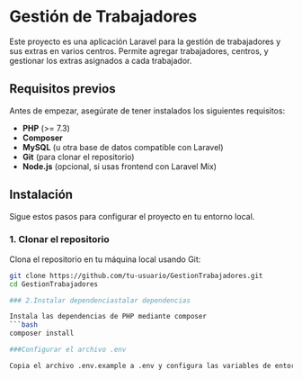 # Gestión de Trabajadores

Este proyecto es una aplicación Laravel para la gestión de trabajadores y sus extras en varios centros. Permite agregar trabajadores, centros, y gestionar los extras asignados a cada trabajador.

## Requisitos previos

Antes de empezar, asegúrate de tener instalados los siguientes requisitos:

- **PHP** (>= 7.3)
- **Composer**
- **MySQL** (u otra base de datos compatible con Laravel)
- **Git** (para clonar el repositorio)
- **Node.js** (opcional, si usas frontend con Laravel Mix)

## Instalación

Sigue estos pasos para configurar el proyecto en tu entorno local.

### 1. Clonar el repositorio

Clona el repositorio en tu máquina local usando Git:

```bash
git clone https://github.com/tu-usuario/GestionTrabajadores.git
cd GestionTrabajadores

### 2.Instalar dependenciastalar dependencias

Instala las dependencias de PHP mediante composer
```bash
composer install

###Configurar el archivo .env

Copia el archivo .env.example a .env y configura las variables de entorno para la base de datos MYSQL y otras configuraciones:

